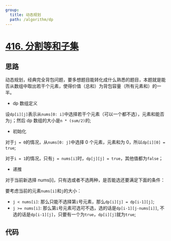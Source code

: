 ```yaml
---
group:
  title: 动态规划
  path: /algorithm/dp
---
```


# [416. 分割等和子集](https://leetcode.cn/problems/partition-equal-subset-sum/)

## 思路

动态规划，经典完全背包问题，要多想题目能转化成什么熟悉的题目，本题就是能否从数组中取出若干个元素，使得价值（总和）为背包容量（所有元素和）的一半。

- dp 数组定义

设`dp[i][j]`表示从`nums[0: i]`中选择若干个元素（可以一个都不选），元素和能否为`j`；然后 dp 数组的大小是`n * (sum/2)`的;

- 初始化

对于`j = 0`的情况，从`nums[0: j]`中选择 0 个元素，元素和为 0，所以`dp[i][0] = true`;

对于`i = 1`的情况，只有`j = nums[i]`时，`dp[j][j] = true`，其他值都为`false`；

- 递推

对于当前新选择 nums[i]，只有选或者不选两种，是否能选还要满足下面的条件：

要考虑当前的元素`nums[i]`和`j`的大小：

- `j < nums[i]`: 那么只能不选择第`i`号元素，那么`dp[i][j] = dp[i-1][j]`;
- `j >= nums[i]`: 那么第`i`号元素可选可不选，选的话是`dp[i-1][j-nums[i]]`, 不选的话是`dp[i-1][j]`，只要有一个为`true`，`dp[i][j]`就为`true`;

## 代码

<code src='./index.tsx'></code>
